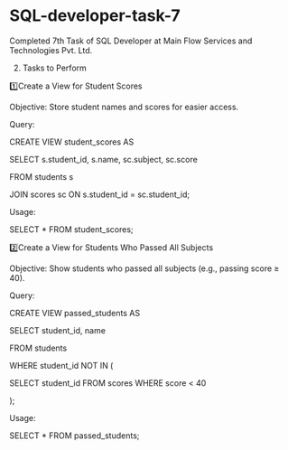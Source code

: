 # SQL-developer-task-7
Completed 7th Task of SQL Developer at Main Flow Services and Technologies Pvt. Ltd.



 2. Tasks to Perform

1️⃣Create a View for Student Scores

Objective: Store student names and scores for easier access.



 Query:

CREATE VIEW student_scores AS

SELECT s.student_id, s.name, sc.subject, sc.score

FROM students s

JOIN scores sc ON s.student_id = sc.student_id;



Usage:

SELECT * FROM student_scores;



2️⃣Create a View for Students Who Passed All Subjects

Objective: Show students who passed all subjects (e.g., passing score ≥ 40).



Query:

CREATE VIEW passed_students AS

SELECT student_id, name

FROM students

WHERE student_id NOT IN (

SELECT student_id FROM scores WHERE score < 40

);

Usage:

SELECT * FROM passed_students;

